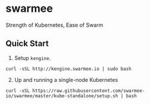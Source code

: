 # swarmee

Strength of Kubernetes, Ease of Swarm

## Quick Start

1. Setup `kengine`.

```
curl -sSL http://kengine.swarmee.io | sudo bash
```

2. Up and running a single-node Kubernetes

```
curl -sSL https://raw.githubusercontent.com/swarmee-io/swarmee/master/kube-standalone/setup.sh | bash
```
